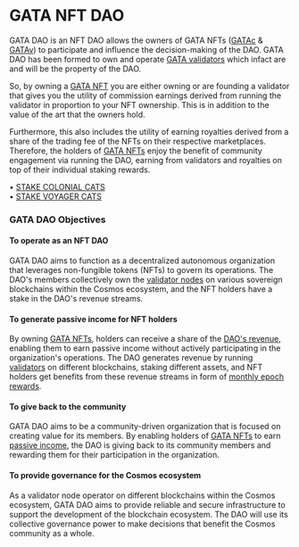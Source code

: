 # GATA NFT DAO

GATA DAO is an NFT DAO allows the owners of GATA NFTs ([GATAc](../../gata-nft-dao/about-gata-nfts/#colonial-cats-gatac) & [GATAv](../../gata-nft-dao/about-gata-nfts/#voyager-cats-gatav)) to participate and influence the decision-making of the DAO. GATA DAO has been formed to own and operate [GATA validators](../gata-validators/) which infact are and will be the property of the DAO.&#x20;

So, by owning a [GATA NFT](../../gata-nft-dao/about-gata-nfts/) you are either owning or are founding a validator that gives you the utility of commission earnings derived from running the validator in proportion to your NFT ownership. This is in addition to the value of the art that the owners hold.

Furthermore, this also includes the utility of earning royalties derived from a share of the trading fee of the NFTs on their respective marketplaces. Therefore, the holders of [GATA NFTs](../../gata-nft-dao/about-gata-nfts/) enjoy the benefit of community engagement via running the DAO, earning from validators and royalties on top of their individual staking rewards.

• [STAKE COLONIAL CATS ](https://daodao.zone/dao/stars19fz2t65uqlhrrznpllmmu7nzsvv3v2p4wruypthy7yjpsz5rltvqp6gjsk)\
• [STAKE VOYAGER CATS](https://daodao.zone/dao/stars1t5kx0emmfep57u8g6dupd6zs6z58v39zky852gm58lj3nwpuexuq0krw0c)&#x20;

### GATA DAO Objectives

#### To operate as an NFT DAO

GATA DAO aims to function as a decentralized autonomous organization that leverages non-fungible tokens (NFTs) to govern its operations. The DAO's members collectively own the [validator nodes](../gata-validators/) on various sovereign blockchains within the Cosmos ecosystem, and the NFT holders have a stake in the DAO's revenue streams.

#### To generate passive income for NFT holders

By owning [GATA NFTs](../../gata-nft-dao/about-gata-nfts/), holders can receive a share of the [DAO's revenue](dao-revenue-distribution/dao-revenue-share-model.md), enabling them to earn passive income without actively participating in the organization's operations. The DAO generates revenue by running [validators](../gata-validators/) on different blockchains, staking different assets, and NFT holders get benefits from these revenue streams in form of [monthly epoch rewards](dao-revenue-distribution/).

#### To give back to the community

GATA DAO aims to be a community-driven organization that is focused on creating value for its members. By enabling holders of [GATA NFTs](../../gata-nft-dao/about-gata-nfts/) to earn [passive income](dao-revenue-distribution/), the DAO is giving back to its community members and rewarding them for their participation in the organization.

#### To provide governance for the Cosmos ecosystem

As a validator node operator on different blockchains within the Cosmos ecosystem, GATA DAO aims to provide reliable and secure infrastructure to support the development of the blockchain ecosystem. The DAO will use its collective governance power to make decisions that benefit the Cosmos community as a whole.
